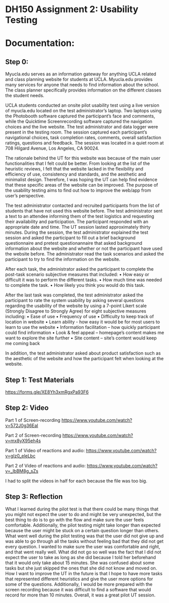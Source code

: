 # DH150 Assignment 2: Usability Testing

# Documentation:

## Step 0: 
Myucla.edu serves as an information gateway for anything UCLA related and class planning website for students at UCLA. Myucla.edu provides many services for anyone that needs to find information about the school. The class planner specifically provides information on the different classes the student needs. 

UCLA students conducted an onsite pilot usability test using a live version of myucla.edu located on the test administrator’s laptop. Two laptops using the Photobooth software captured the participant’s face and comments, while the Quicktime Screenrecording software captured the navigation choices and the live website. The test administrator and data logger were present in the testing room. The session captured each participant’s navigational choices, task completion rates, comments, overall satisfaction ratings, questions and feedback. The session was located in a quiet room at 708 Hilgard Avenue, Los Angeles, CA 90024. 

The rationale behind the UT for this website was because of the main user functionalities that I felt could be better. From looking at the list of the heuristic reviews, I felt that the website lacked in the flexibility and efficiency of use, consistency and standards, and the aesthetic and minimalist design. Therefore, I was hoping the UT can help find evidence that these specific areas of the website can be improved. The purpose of the usability testing aims to find out how to improve the web/app from user’s perspective.

The test administrator contacted and recruited participants from the list of students that have not used this website before. The test administrator sent a text to an attendee informing them of the test logistics and requesting their availability and participation. The participant responded with an appropriate date and time. The UT session lasted approximately thirty minutes. During the session, the test administrator explained the test session and asked the participant to fill out a brief background questionnaire and pretest questionannaire that asked background information about the website and whether or not the participant have used the website before. The administrator read the task scenarios and asked the participant to try to find the information on the website. 

After each task, the administrator asked the participant to complete the post-task scenario subjective measures that included: 
•	How easy or difficult it was to perform the different tasks.
•	How much time was needed to complete the task.
•	How likely you think you would do this task.

After the last task was completed, the test administrator asked the participant to rate the system usability by asking several questions regarding the usability of the website by using a 7-point Likert scale (Strongly Disagree to Strongly Agree) for eight subjective measures including:
•	Ease of use
•	Frequency of use
•	Difficulty to keep track of location in website
•	Learn ability  - how easy it would be for most users to learn to use the website
•	Information facilitation – how quickly participant could find information
•	Look & feel appeal – homepage’s content makes me want to explore the site further
•	Site content – site’s content would keep me coming back 

In addition, the test administrator asked about product satisfaction such as the aesthetic of the website and how the participant felt when looking at the website. 

## Step 1: Test Materials
https://forms.gle/XE8Yh3xmRgxPa93F6

## Step 2: Video

Part 1 of Screen-recording 
https://www.youtube.com/watch?v=572J0g36EaI


Part 2 of Screen-recording
https://www.youtube.com/watch?v=mx8yX95eh4s


Part 1 of Video of reactions and audio:
https://www.youtube.com/watch?v=gIz0_eleLbc


Part 2 of Video of reactions and audio:
https://www.youtube.com/watch?v=_lbBM8g_sZs


I had to split the videos in half for each because the file was too big. 

## Step 3: Reflection

What I learned during the pilot test is that there could be many things that you might not expect the user to do and might be very unexpected, but the best thing to do is to go with the flow and make sure the user feels comfortable. Additionally, the pilot testing might take longer than expected because the user might be stuck on a certain question longer than others. What went well during the pilot testing was that the user did not give up and was able to go through all the tasks without feeling bad that they did not get every question. I wanted to make sure the user was comfortable and right, and that went really well. What did not go so well was the fact that I did not expect the user to take as long as she did because I told her beforehand that it would only take about 15 minutes. She was confused about some tasks but she just skipped the ones that she did not know and moved on. How I want to improve the UT in the future is that I hope to have more tasks that represented different heuristics and give the user more options for some of the questions. Additionally, I would be more prepared with the screen recording because it was difficult to find a software that would record for more than 10 minutes. Overall, it was a great pilot UT session. 

